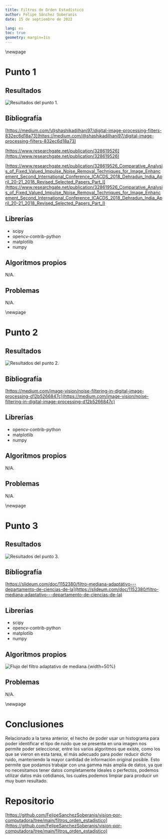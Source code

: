 ```yaml
---
title: Filtros de Orden Estadístico
author: Felipe Sánchez Soberanis
date: 15 de septiembre de 2022

lang: es
toc: true
geometry: margin=1in
---
```


\newpage
# Punto 1

## Resultados

![Resultados del punto 1.](reporte/punto_1_resultados_1.png)

## Bibliografía

[https://medium.com/\@shashikadilhani97/digital-image-processing-filters-832ec6d18a73](https://medium.com/@shashikadilhani97/digital-image-processing-filters-832ec6d18a73)

[https://www.researchgate.net/publication/328619526](https://www.researchgate.net/publication/328619526)

[https://www.researchgate.net/publication/328619526_Comparative_Analysis_of_Fixed_Valued_Impulse_Noise_Removal_Techniques_for_Image_Enhancement_Second_International_Conference_ICACDS_2018_Dehradun_India_April_20-21_2018_Revised_Selected_Papers_Part_I](https://www.researchgate.net/publication/328619526_Comparative_Analysis_of_Fixed_Valued_Impulse_Noise_Removal_Techniques_for_Image_Enhancement_Second_International_Conference_ICACDS_2018_Dehradun_India_April_20-21_2018_Revised_Selected_Papers_Part_I)

## Librerías

- scipy
- opencv-contrib-python
- matplotlib
- numpy

## Algoritmos propios

N/A.

## Problemas

N/A.

\newpage
# Punto 2

## Resultados


![Resultados del punto 2.](reporte/punto_2_resultados_1.png)

## Bibliografía

[https://medium.com/image-vision/noise-filtering-in-digital-image-processing-d12b5266847c](https://medium.com/image-vision/noise-filtering-in-digital-image-processing-d12b5266847c)

## Librerías

- opencv-contrib-python
- matplotlib
- numpy

## Algoritmos propios

N/A.

## Problemas

N/A.

\newpage
# Punto 3

## Resultados

![Resultados del punto 3.](reporte/punto_3_resultados_1.png)

## Bibliografía

[https://slideum.com/doc/1152380/filtro-mediana-adaptativo---departamento-de-ciencias-de-la](https://slideum.com/doc/1152380/filtro-mediana-adaptativo---departamento-de-ciencias-de-la)

## Librerías

- scipy
- opencv-contrib-python
- matplotlib
- numpy

## Algoritmos propios

![Flujo del filtro adaptativo de mediana.](reporte/adaptative_median_filter_flow.png){width=50%}

## Problemas

N/A.

\newpage
# Conclusiones

Relacionado a la tarea anterior, el hecho de poder usar un histograma para poder identificar el tipo de ruido que se presenta en una imagen nos permite poder seleccionar, entre los varios algoritmos que existe, como los que se vieron en esta tarea, el más adecuado para poder reducir dicho ruido, manteniendo la mayor cantidad de información original posible. Esto permite que podamos trabajar con una gamma más amplia de datos, ya que no necesitamos tener datos completamente ideales o perfectos, podemos utilizar datos más cotidianos, los cuales podemos limpiar para producir un muy buen resultado.

# Repositorio

[https://github.com/FelipeSanchezSoberanis/vision-por-computadora/tree/main/filtros_orden_estadistico](https://github.com/FelipeSanchezSoberanis/vision-por-computadora/tree/main/filtros_orden_estadistico)
